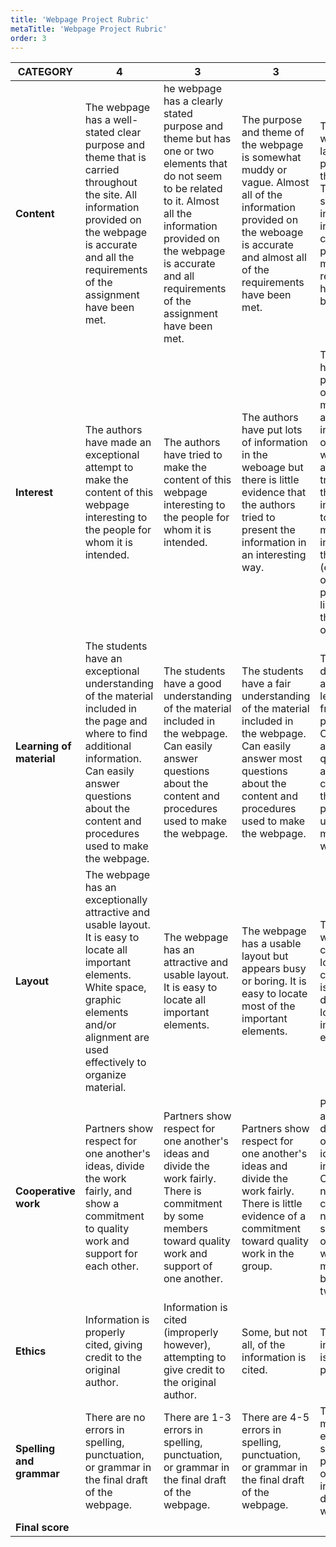 ```yaml
---
title: 'Webpage Project Rubric'
metaTitle: 'Webpage Project Rubric'
order: 3
---
```


| CATEGORY | 4 | 3 | 3 | 2 | 1 | Score |
|----------|---|---|---|---|---|-------|
| **Content** | The webpage has a well-stated clear purpose and theme that is carried throughout the site. All information provided on the webpage is accurate and all the requirements of the assignment have been met. | he webpage has a clearly stated purpose and theme but has one or two elements that do not seem to be related to it. Almost all the information provided on the webpage is accurate and all requirements of the assignment have been met. | The purpose and theme of the webpage is somewhat muddy or vague. Almost all of the information provided on the weboage is accurate and almost all of the requirements have been met. | The weboage lacks a purpose and theme. There are several inaccuracies in the content provided OR many of the requirements have not been met. | |
| **Interest** | The authors have made an exceptional attempt to make the content of this webpage interesting to the people for whom it is intended. | The authors have tried to make the content of this webpage interesting to the people for whom it is intended. | The authors have put lots of information in the weboage but there is little evidence that the authors tried to present the information in an interesting way. | The authors have provided only the minimum amount of information on the webpage and have not transformed the information to make it more interesting to the audience (e.g., has only provided a list of links to the content of others). | |
**Learning of material** | The students have an exceptional understanding of the material included in the page and where to find additional information. Can easily answer questions about the content and procedures used to make the webpage. | The students have a good understanding of the material included in the webpage. Can easily answer questions about the content and procedures used to make the webpage. | The students have a fair understanding of the material included in the webpage. Can easily answer most questions about the content and procedures used to make the webpage. | The students did not appear to learn much from this project. Cannot answer most questions about the content and the procedures used to make the webpage. | |
| **Layout** | The webpage has an exceptionally attractive and usable layout. It is easy to locate all important elements. White space, graphic elements and/or alignment are used effectively to organize material. | The webpage has an attractive and usable layout. It is easy to locate all important elements. | The webpage has a usable layout but appears busy or boring. It is easy to locate most of the important elements. | The webpage is cluttered looking or confusing. It is often difficult to locate important elements. | |
| **Cooperative work** | Partners show respect for one another's ideas, divide the work fairly, and show a commitment to quality work and support for each other. | Partners show respect for one another's ideas and divide the work fairly. There is commitment by some members toward quality work and support of one another. | Partners show respect for one another's ideas and divide the work fairly. There is little evidence of a commitment toward quality work in the group. | Partners argue or are disrespectful of other's ideas and input. Criticism is not constructive nor is support offered. The work is mostly done by one or two people. | |
| **Ethics** | Information is properly cited, giving credit to the original author. | Information is cited (improperly however), attempting to give credit to the original author. | Some, but not all, of the information is cited. | The information is plagiarized. | |
| **Spelling and grammar** | There are no errors in spelling, punctuation, or grammar in the final draft of the webpage. | There are 1-3 errors in spelling, punctuation, or grammar in the final draft of the webpage. | There are 4-5 errors in spelling, punctuation, or grammar in the final draft of the webpage. | There are more than 5 errors in spelling, punctuation, or grammar in the final draft of the webpage. | |
| **Final score** | | | | | |
 